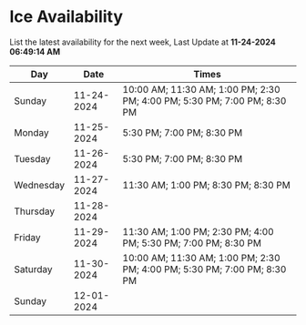 # Ice Availability

List the latest availability for the next week, Last Update at **11-24-2024 06:49:14 AM**

| Day         | Date        | Times       |
| ----------- | ----------- | ----------- |
|Sunday|11-24-2024|10:00 AM; 11:30 AM; 1:00 PM; 2:30 PM; 4:00 PM; 5:30 PM; 7:00 PM; 8:30 PM|
|Monday|11-25-2024|5:30 PM; 7:00 PM; 8:30 PM|
|Tuesday|11-26-2024|5:30 PM; 7:00 PM; 8:30 PM|
|Wednesday|11-27-2024|11:30 AM; 1:00 PM; 8:30 PM; 8:30 PM|
|Thursday|11-28-2024||
|Friday|11-29-2024|11:30 AM; 1:00 PM; 2:30 PM; 4:00 PM; 5:30 PM; 7:00 PM; 8:30 PM|
|Saturday|11-30-2024|10:00 AM; 11:30 AM; 1:00 PM; 2:30 PM; 4:00 PM; 5:30 PM; 7:00 PM; 8:30 PM|
|Sunday|12-01-2024||

